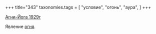 +++
title="343"
taxonomies.tags = [
 "условие",
 "огонь",
 "аура",
]
+++

[Агни-Йога 1929г](/agni/1929)

Явление [огня](/tags/условие).